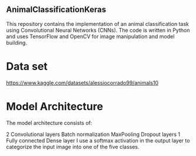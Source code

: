 ## AnimalClassificationKeras
This repository contains the implementation of an animal classification task using Convolutional Neural Networks (CNNs). The code is written in Python and uses TensorFlow and OpenCV for image manipulation and model building.

# Data set 

https://www.kaggle.com/datasets/alessiocorrado99/animals10

# Model Architecture
The model architecture consists of:

2 Convolutional layers
Batch normalization
MaxPooling
Dropout layers
1 Fully connected Dense layer
I use a softmax activation in the output layer to categorize the input image into one of the five classes.
